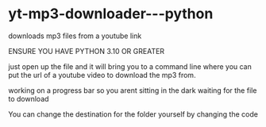 # yt-mp3-downloader---python
downloads mp3 files from a youtube link

ENSURE YOU HAVE PYTHON 3.10 OR GREATER

just open up the file and it will bring you to a command line where you can put the url of a youtube video to download the mp3 from.

working on a progress bar so you arent sitting in the dark waiting for the file to download

You can change the destination for the folder yourself by changing the code
